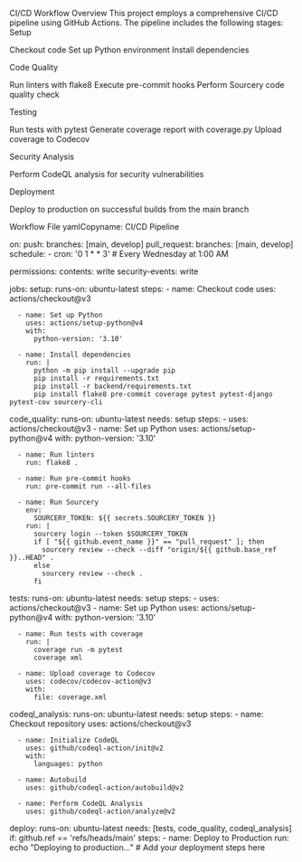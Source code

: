 CI/CD Workflow
Overview
This project employs a comprehensive CI/CD pipeline using GitHub Actions. The pipeline includes the following stages:
Setup

Checkout code
Set up Python environment
Install dependencies

Code Quality

Run linters with flake8
Execute pre-commit hooks
Perform Sourcery code quality check

Testing

Run tests with pytest
Generate coverage report with coverage.py
Upload coverage to Codecov

Security Analysis

Perform CodeQL analysis for security vulnerabilities

Deployment

Deploy to production on successful builds from the main branch

Workflow File
yamlCopyname: CI/CD Pipeline

on:
  push:
    branches: [main, develop]
  pull_request:
    branches: [main, develop]
  schedule:
    - cron: '0 1 * * 3'  # Every Wednesday at 1:00 AM

permissions:
  contents: write
  security-events: write

jobs:
  setup:
    runs-on: ubuntu-latest
    steps:
      - name: Checkout code
        uses: actions/checkout@v3

      - name: Set up Python
        uses: actions/setup-python@v4
        with:
          python-version: '3.10'

      - name: Install dependencies
        run: |
          python -m pip install --upgrade pip
          pip install -r requirements.txt
          pip install -r backend/requirements.txt
          pip install flake8 pre-commit coverage pytest pytest-django pytest-cov sourcery-cli

  code_quality:
    runs-on: ubuntu-latest
    needs: setup
    steps:
      - uses: actions/checkout@v3
      - name: Set up Python
        uses: actions/setup-python@v4
        with:
          python-version: '3.10'

      - name: Run linters
        run: flake8 .

      - name: Run pre-commit hooks
        run: pre-commit run --all-files

      - name: Run Sourcery
        env:
          SOURCERY_TOKEN: ${{ secrets.SOURCERY_TOKEN }}
        run: |
          sourcery login --token $SOURCERY_TOKEN
          if [ "${{ github.event_name }}" == "pull_request" ]; then
            sourcery review --check --diff "origin/${{ github.base_ref }}..HEAD" .
          else
            sourcery review --check .
          fi

  tests:
    runs-on: ubuntu-latest
    needs: setup
    steps:
      - uses: actions/checkout@v3
      - name: Set up Python
        uses: actions/setup-python@v4
        with:
          python-version: '3.10'

      - name: Run tests with coverage
        run: |
          coverage run -m pytest
          coverage xml

      - name: Upload coverage to Codecov
        uses: codecov/codecov-action@v3
        with:
          file: coverage.xml

  codeql_analysis:
    runs-on: ubuntu-latest
    needs: setup
    steps:
      - name: Checkout repository
        uses: actions/checkout@v3

      - name: Initialize CodeQL
        uses: github/codeql-action/init@v2
        with:
          languages: python

      - name: Autobuild
        uses: github/codeql-action/autobuild@v2

      - name: Perform CodeQL Analysis
        uses: github/codeql-action/analyze@v2

  deploy:
    runs-on: ubuntu-latest
    needs: [tests, code_quality, codeql_analysis]
    if: github.ref == 'refs/heads/main'
    steps:
      - name: Deploy to Production
        run: echo "Deploying to production..."
        # Add your deployment steps here
